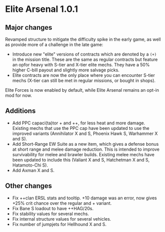 # Elite Arsenal 1.0.1

## Major changes

Revamped structure to mitigate the difficulty spike in the early game, as well as provide more of a challenge in the late game:

- Introduce new "elite" versions of contracts which are denoted by a `(+)` in the mission title. These are the same as regular contracts but feature an opfor heavy with S-tier and X-tier elite mechs. They have a 50% higher C-bill payout and slightly more salvage picks.
- Elite contracts are now the only place where you can encounter S-tier mechs (X-tier can still be met in regular missions, or bought in shops).

Elite Forces is now enabled by default, while Elite Arsenal remains an opt-in mod for now.

## Additions

- Add PPC capaci(ta)tor + and ++, for less heat and more damage. Existing mechs that use the PPC cap have been updated to use the improved variants (Annihilator X and S, Phoenix Hawk S, Warhammer X and S).
- Add Short-Range EW Suite as a new item, which gives a defense bonus at short range and melee damage reduction. This is intended to improve survivability for melee and brawler builds. Existing melee mechs have been updated to include this (Valiant X and S, Hatchetman X and S, Hatamoto-Chi S).
- Add Axman X and S.

## Other changes

- Fix ++clan ERSL stats and tooltip. +10 damage was an error, now gives +25% crit chance over the regular and + variant.
- Fix Bane S loadout to have ++HAG/20s.
- Fix stability values for several mechs.
- Fix internal structure values for several vehicles.
- Fix number of jumpjets for Hellhound X and S.

